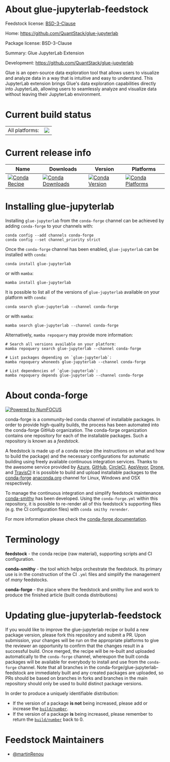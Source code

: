About glue-jupyterlab-feedstock
===============================

Feedstock license: [BSD-3-Clause](https://github.com/conda-forge/gluepyter-feedstock/blob/main/LICENSE.txt)

Home: https://github.com/QuantStack/glue-jupyterlab

Package license: BSD-3-Clause

Summary: Glue JupyterLab Extension

Development: https://github.com/QuantStack/glue-jupyterlab

Glue is an open-source data exploration tool that allows
users to visualize and analyze data in a way that is
intuitive and easy to understand. This JupyterLab
extension brings Glue's data exploration capabilities
directly into JupyterLab, allowing users to seamlessly
analyze and visualize data without leaving their
JupyterLab environment.


Current build status
====================


<table><tr><td>All platforms:</td>
    <td>
      <a href="https://dev.azure.com/conda-forge/feedstock-builds/_build/latest?definitionId=19666&branchName=main">
        <img src="https://dev.azure.com/conda-forge/feedstock-builds/_apis/build/status/gluepyter-feedstock?branchName=main">
      </a>
    </td>
  </tr>
</table>

Current release info
====================

| Name | Downloads | Version | Platforms |
| --- | --- | --- | --- |
| [![Conda Recipe](https://img.shields.io/badge/recipe-glue--jupyterlab-green.svg)](https://anaconda.org/conda-forge/glue-jupyterlab) | [![Conda Downloads](https://img.shields.io/conda/dn/conda-forge/glue-jupyterlab.svg)](https://anaconda.org/conda-forge/glue-jupyterlab) | [![Conda Version](https://img.shields.io/conda/vn/conda-forge/glue-jupyterlab.svg)](https://anaconda.org/conda-forge/glue-jupyterlab) | [![Conda Platforms](https://img.shields.io/conda/pn/conda-forge/glue-jupyterlab.svg)](https://anaconda.org/conda-forge/glue-jupyterlab) |

Installing glue-jupyterlab
==========================

Installing `glue-jupyterlab` from the `conda-forge` channel can be achieved by adding `conda-forge` to your channels with:

```
conda config --add channels conda-forge
conda config --set channel_priority strict
```

Once the `conda-forge` channel has been enabled, `glue-jupyterlab` can be installed with `conda`:

```
conda install glue-jupyterlab
```

or with `mamba`:

```
mamba install glue-jupyterlab
```

It is possible to list all of the versions of `glue-jupyterlab` available on your platform with `conda`:

```
conda search glue-jupyterlab --channel conda-forge
```

or with `mamba`:

```
mamba search glue-jupyterlab --channel conda-forge
```

Alternatively, `mamba repoquery` may provide more information:

```
# Search all versions available on your platform:
mamba repoquery search glue-jupyterlab --channel conda-forge

# List packages depending on `glue-jupyterlab`:
mamba repoquery whoneeds glue-jupyterlab --channel conda-forge

# List dependencies of `glue-jupyterlab`:
mamba repoquery depends glue-jupyterlab --channel conda-forge
```


About conda-forge
=================

[![Powered by
NumFOCUS](https://img.shields.io/badge/powered%20by-NumFOCUS-orange.svg?style=flat&colorA=E1523D&colorB=007D8A)](https://numfocus.org)

conda-forge is a community-led conda channel of installable packages.
In order to provide high-quality builds, the process has been automated into the
conda-forge GitHub organization. The conda-forge organization contains one repository
for each of the installable packages. Such a repository is known as a *feedstock*.

A feedstock is made up of a conda recipe (the instructions on what and how to build
the package) and the necessary configurations for automatic building using freely
available continuous integration services. Thanks to the awesome service provided by
[Azure](https://azure.microsoft.com/en-us/services/devops/), [GitHub](https://github.com/),
[CircleCI](https://circleci.com/), [AppVeyor](https://www.appveyor.com/),
[Drone](https://cloud.drone.io/welcome), and [TravisCI](https://travis-ci.com/)
it is possible to build and upload installable packages to the
[conda-forge](https://anaconda.org/conda-forge) [anaconda.org](https://anaconda.org/)
channel for Linux, Windows and OSX respectively.

To manage the continuous integration and simplify feedstock maintenance
[conda-smithy](https://github.com/conda-forge/conda-smithy) has been developed.
Using the ``conda-forge.yml`` within this repository, it is possible to re-render all of
this feedstock's supporting files (e.g. the CI configuration files) with ``conda smithy rerender``.

For more information please check the [conda-forge documentation](https://conda-forge.org/docs/).

Terminology
===========

**feedstock** - the conda recipe (raw material), supporting scripts and CI configuration.

**conda-smithy** - the tool which helps orchestrate the feedstock.
                   Its primary use is in the construction of the CI ``.yml`` files
                   and simplify the management of *many* feedstocks.

**conda-forge** - the place where the feedstock and smithy live and work to
                  produce the finished article (built conda distributions)


Updating glue-jupyterlab-feedstock
==================================

If you would like to improve the glue-jupyterlab recipe or build a new
package version, please fork this repository and submit a PR. Upon submission,
your changes will be run on the appropriate platforms to give the reviewer an
opportunity to confirm that the changes result in a successful build. Once
merged, the recipe will be re-built and uploaded automatically to the
`conda-forge` channel, whereupon the built conda packages will be available for
everybody to install and use from the `conda-forge` channel.
Note that all branches in the conda-forge/glue-jupyterlab-feedstock are
immediately built and any created packages are uploaded, so PRs should be based
on branches in forks and branches in the main repository should only be used to
build distinct package versions.

In order to produce a uniquely identifiable distribution:
 * If the version of a package **is not** being increased, please add or increase
   the [``build/number``](https://docs.conda.io/projects/conda-build/en/latest/resources/define-metadata.html#build-number-and-string).
 * If the version of a package **is** being increased, please remember to return
   the [``build/number``](https://docs.conda.io/projects/conda-build/en/latest/resources/define-metadata.html#build-number-and-string)
   back to 0.

Feedstock Maintainers
=====================

* [@martinRenou](https://github.com/martinRenou/)


